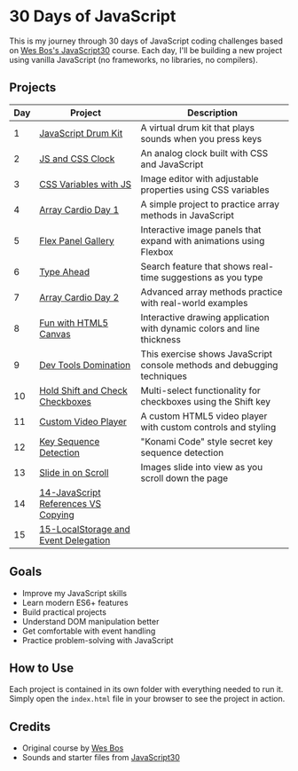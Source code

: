 # 30 Days of JavaScript

This is my journey through 30 days of JavaScript coding challenges based on [Wes Bos's JavaScript30](https://javascript30.com/) course. Each day, I'll be building a new project using vanilla JavaScript (no frameworks, no libraries, no compilers).

## Projects

| Day | Project | Description |
|-----|---------|-------------|
| 1 | [JavaScript Drum Kit](./01-Drum%20Kit) | A virtual drum kit that plays sounds when you press keys |
| 2 | [JS and CSS Clock](./02-JSClock) | An analog clock built with CSS and JavaScript |
| 3 | [CSS Variables with JS](./03-CSS%20Variables) | Image editor with adjustable properties using CSS variables |
| 4 | [Array Cardio Day 1](./04-Array%20Cardio%201) | A simple project to practice array methods in JavaScript |
| 5 | [Flex Panel Gallery](./05-Flex%20Panel%20Gallery) | Interactive image panels that expand with animations using Flexbox |
| 6 | [Type Ahead](./06-Type%20Ahead) | Search feature that shows real-time suggestions as you type |
| 7 | [Array Cardio Day 2](./07-Array%20Cardio%202) | Advanced array methods practice with real-world examples |
| 8 | [Fun with HTML5 Canvas](./08-Fun%20with%20HTML5%20Canvas) | Interactive drawing application with dynamic colors and line thickness |
| 9 | [Dev Tools Domination](./09-Dev%20Tools%20Domination) | This exercise shows JavaScript console methods and debugging techniques |
| 10 | [Hold Shift and Check Checkboxes](./10-Hold%20Shift%20and%20Check%20Checkboxes) | Multi-select functionality for checkboxes using the Shift key |
| 11 | [Custom Video Player](./11-Custom%20Video%20Player) | A custom HTML5 video player with custom controls and styling |
| 12 | [Key Sequence Detection](./12-Key%20Sequence%20Detection) | "Konami Code" style secret key sequence detection |
| 13 | [Slide in on Scroll](./13-Slide%20in%20on%20Scroll) | Images slide into view as you scroll down the page |
| 14 | [14-JavaScript References VS Copying](./14-JavaScript%20References%20VS%20Copying) |  |
| 15 | [15-LocalStorage and Event Delegation](./15-LocalStorage%20and%20Event%20Delegation) |  |
## Goals

- Improve my JavaScript skills
- Learn modern ES6+ features
- Build practical projects
- Understand DOM manipulation better
- Get comfortable with event handling
- Practice problem-solving with JavaScript

## How to Use

Each project is contained in its own folder with everything needed to run it. Simply open the `index.html` file in your browser to see the project in action.

## Credits

- Original course by [Wes Bos](https://wesbos.com/)
- Sounds and starter files from [JavaScript30](https://javascript30.com/) 
